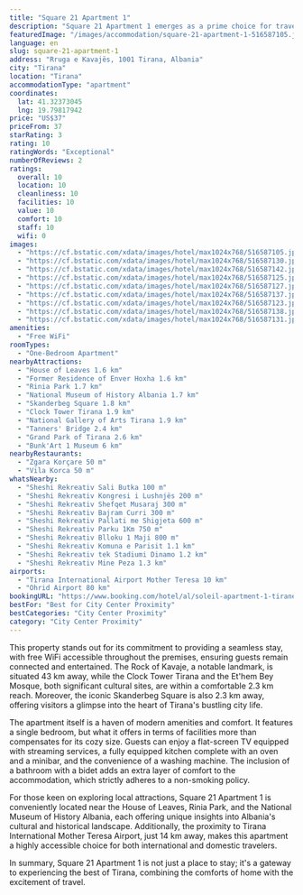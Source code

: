 ```yaml
---
title: "Square 21 Apartment 1"
description: "Square 21 Apartment 1 emerges as a prime choice for travelers seeking the perfect blend of comfort and convenience in Tirana."
featuredImage: "/images/accommodation/square-21-apartment-1-516587105.jpg"
language: en
slug: square-21-apartment-1
address: "Rruga e Kavajës, 1001 Tirana, Albania"
city: "Tirana"
location: "Tirana"
accommodationType: "apartment"
coordinates:
  lat: 41.32373045
  lng: 19.79817942
price: "US$37"
priceFrom: 37
starRating: 3
rating: 10
ratingWords: "Exceptional"
numberOfReviews: 2
ratings:
  overall: 10
  location: 10
  cleanliness: 10
  facilities: 10
  value: 10
  comfort: 10
  staff: 10
  wifi: 0
images:
  - "https://cf.bstatic.com/xdata/images/hotel/max1024x768/516587105.jpg?k=1e6f9ec8fdc1f181503e29e3c17e35974206bfaa59abbc77dc0b4323dd231238&o=&hp=1"
  - "https://cf.bstatic.com/xdata/images/hotel/max1024x768/516587130.jpg?k=8a23bfbc8a5c0874589faf4d756b81801094b86f17c3f9a960d993c8ad5c9f0e&o=&hp=1"
  - "https://cf.bstatic.com/xdata/images/hotel/max1024x768/516587142.jpg?k=c8dda121c39dc77ccb6f227f8c81aab416e40d72ce117669069026df26dbe766&o=&hp=1"
  - "https://cf.bstatic.com/xdata/images/hotel/max1024x768/516587125.jpg?k=fe04e2a4853f88d7a5d9109f03dbc09a5b24ebac624d9d7faf2b2fe224ab3b51&o=&hp=1"
  - "https://cf.bstatic.com/xdata/images/hotel/max1024x768/516587127.jpg?k=f3d33e419195840ec89911dac0ff7ad1f78b086a6fcc969e98d51e4e52fc6d33&o=&hp=1"
  - "https://cf.bstatic.com/xdata/images/hotel/max1024x768/516587137.jpg?k=0a36b6415382d7319d554428609e8f8b7666f5fb8e1be4be73a9a09e08dc4767&o=&hp=1"
  - "https://cf.bstatic.com/xdata/images/hotel/max1024x768/516587123.jpg?k=2a259da5868862a0858ef7105aafa6cbbbf815e74a0b71ecb8f0bb3a9842842a&o=&hp=1"
  - "https://cf.bstatic.com/xdata/images/hotel/max1024x768/516587138.jpg?k=1dea188c5e16583fa4a9e3cf0cad15b0d1c2cb3c1397ac98ca30c7c07a0eb5d0&o=&hp=1"
  - "https://cf.bstatic.com/xdata/images/hotel/max1024x768/516587131.jpg?k=fe8ff67ed56e7733b7111511320eff79e2a45acb8451b8a4afed40b55d03b2f8&o=&hp=1"
amenities:
  - "Free WiFi"
roomTypes:
  - "One-Bedroom Apartment"
nearbyAttractions:
  - "House of Leaves 1.6 km"
  - "Former Residence of Enver Hoxha 1.6 km"
  - "Rinia Park 1.7 km"
  - "National Museum of History Albania 1.7 km"
  - "Skanderbeg Square 1.8 km"
  - "Clock Tower Tirana 1.9 km"
  - "National Gallery of Arts Tirana 1.9 km"
  - "Tanners' Bridge 2.4 km"
  - "Grand Park of Tirana 2.6 km"
  - "Bunk'Art 1 Museum 6 km"
nearbyRestaurants:
  - "Zgara Korçare 50 m"
  - "Vila Korca 50 m"
whatsNearby:
  - "Sheshi Rekreativ Sali Butka 100 m"
  - "Sheshi Rekreativ Kongresi i Lushnjës 200 m"
  - "Sheshi Rekreativ Shefqet Musaraj 300 m"
  - "Sheshi Rekreativ Bajram Curri 300 m"
  - "Sheshi Rekreativ Pallati me Shigjeta 600 m"
  - "Sheshi Rekreativ Parku 1Km 750 m"
  - "Sheshi Rekreativ Blloku 1 Maji 800 m"
  - "Sheshi Rekreativ Komuna e Parisit 1.1 km"
  - "Sheshi Rekreativ tek Stadiumi Dinamo 1.2 km"
  - "Sheshi Rekreativ Mine Peza 1.3 km"
airports:
  - "Tirana International Airport Mother Teresa 10 km"
  - "Ohrid Airport 80 km"
bookingURL: "https://www.booking.com/hotel/al/soleil-apartment-1-tirane.en-gb.html?aid=8035640"
bestFor: "Best for City Center Proximity"
bestCategories: "City Center Proximity"
category: "City Center Proximity"
---
```


This property stands out for its commitment to providing a seamless stay, with free WiFi accessible throughout the premises, ensuring guests remain connected and entertained. The Rock of Kavaje, a notable landmark, is situated 43 km away, while the Clock Tower Tirana and the Et'hem Bey Mosque, both significant cultural sites, are within a comfortable 2.3 km reach. Moreover, the iconic Skanderbeg Square is also 2.3 km away, offering visitors a glimpse into the heart of Tirana's bustling city life.

The apartment itself is a haven of modern amenities and comfort. It features a single bedroom, but what it offers in terms of facilities more than compensates for its cozy size. Guests can enjoy a flat-screen TV equipped with streaming services, a fully equipped kitchen complete with an oven and a minibar, and the convenience of a washing machine. The inclusion of a bathroom with a bidet adds an extra layer of comfort to the accommodation, which strictly adheres to a non-smoking policy.

For those keen on exploring local attractions, Square 21 Apartment 1 is conveniently located near the House of Leaves, Rinia Park, and the National Museum of History Albania, each offering unique insights into Albania's cultural and historical landscape. Additionally, the proximity to Tirana International Mother Teresa Airport, just 14 km away, makes this apartment a highly accessible choice for both international and domestic travelers.

In summary, Square 21 Apartment 1 is not just a place to stay; it's a gateway to experiencing the best of Tirana, combining the comforts of home with the excitement of travel.